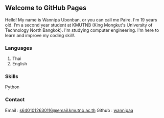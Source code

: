 ## Welcome to GitHub Pages

Hello! My name is Wannipa Ubonban, or you can call me Paire. I'm 19 years old. I’m a second year student at KMUTNB (King Mongkut's University of Technology North Bangkok). I'm studying computer engineering. I'm here to learn and improve my coding skill!. 

### Languages
1. Thai
2. English

### Skills
Python

### Contact

Email : s6401012630116@email.kmutnb.ac.th
Github : [wannipaa](https://wannipaa.github.io)
